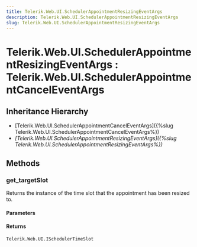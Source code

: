 ```yaml
---
title: Telerik.Web.UI.SchedulerAppointmentResizingEventArgs
description: Telerik.Web.UI.SchedulerAppointmentResizingEventArgs
slug: Telerik.Web.UI.SchedulerAppointmentResizingEventArgs
---
```


# Telerik.Web.UI.SchedulerAppointmentResizingEventArgs : Telerik.Web.UI.SchedulerAppointmentCancelEventArgs

## Inheritance Hierarchy

* [Telerik.Web.UI.SchedulerAppointmentCancelEventArgs]({%slug Telerik.Web.UI.SchedulerAppointmentCancelEventArgs%})
* *[Telerik.Web.UI.SchedulerAppointmentResizingEventArgs]({%slug Telerik.Web.UI.SchedulerAppointmentResizingEventArgs%})*


## Methods

### get_targetSlot

Returns the instance of the time slot that the appointment has been resized to.

#### Parameters

#### Returns

`Telerik.Web.UI.ISchedulerTimeSlot`

